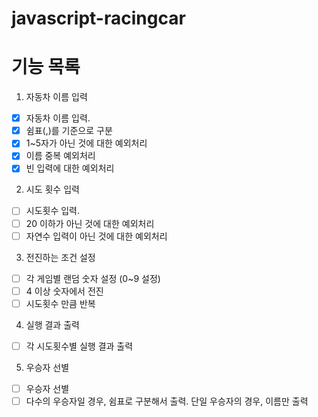 # javascript-racingcar

# 기능 목록

1. 자동차 이름 입력

- [x] 자동차 이름 입력.
- [x] 쉼표(,)를 기준으로 구분
- [x] 1~5자가 아닌 것에 대한 예외처리
- [x] 이름 중복 예외처리
- [x] 빈 입력에 대한 예외처리

2. 시도 횟수 입력

- [ ] 시도횟수 입력.
- [ ] 20 이하가 아닌 것에 대한 예외처리
- [ ] 자연수 입력이 아닌 것에 대한 예외처리

3. 전진하는 조건 설정

- [ ] 각 게임별 랜덤 숫자 설정 (0~9 설정)
- [ ] 4 이상 숫자에서 전진
- [ ] 시도횟수 만큼 반복

4. 실행 결과 출력

- [ ] 각 시도횟수별 실행 결과 출력

5. 우승자 선별

- [ ] 우승자 선별
- [ ] 다수의 우승자일 경우, 쉼표로 구분해서 출력. 단일 우승자의 경우, 이름만 출력
